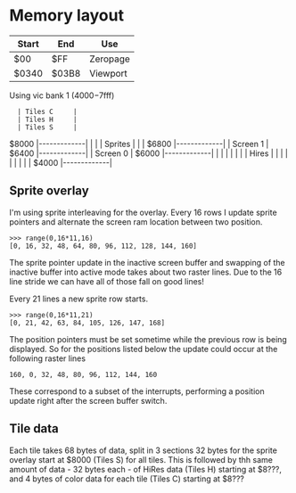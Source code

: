 # Memory layout

Start | End  | Use
------|------|--------
$00   |$FF   | Zeropage
$0340 |$03B8 | Viewport

Using vic bank 1 ($4000-$7fff)

      | Tiles C     |
      | Tiles H     |
      | Tiles S     |
$8000 |-------------|
      |             |
      | Sprites     |
      |             |
$6800 |-------------|
      | Screen 1    |
$6400 |-------------|
      | Screen 0    |
$6000 |-------------|
      |             |
      |             |
      |             |
      | Hires       |
      |             |
      |             |
      |             |
      |             |
$4000 |-------------|

## Sprite overlay

I'm using sprite interleaving for the overlay. Every 16 rows I update sprite
pointers and alternate the screen ram location between two position.

```
>>> range(0,16*11,16)
[0, 16, 32, 48, 64, 80, 96, 112, 128, 144, 160]
```

The sprite pointer update in the inactive screen buffer and swapping of the
inactive buffer into active mode takes about two raster lines. Due to the 16
line stride we can have all of those fall on good lines!


Every 21 lines a new sprite row starts.

```
>>> range(0,16*11,21)
[0, 21, 42, 63, 84, 105, 126, 147, 168]
```

The position pointers must be set sometime while the previous row is being
displayed. So for the positions listed below the update could occur at the
following raster lines

```
160, 0, 32, 48, 80, 96, 112, 144, 160
```

These correspond to a subset of the interrupts, performing a position update
right after the screen buffer switch.

## Tile data

Each tile takes 68 bytes of data, split in 3 sections
32 bytes for the sprite overlay start at $8000 (Tiles S) for all tiles.
This is followed by thh same amount of data - 32 bytes each - of HiRes data
(Tiles H) starting at $8???, and 4 bytes of color data for each tile (Tiles C)
starting at $8???
